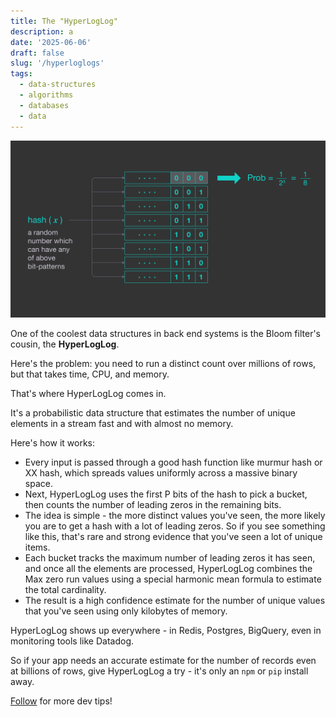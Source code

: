 ```yaml
---
title: The "HyperLogLog"
description: a
date: '2025-06-06'
draft: false
slug: '/hyperloglogs'
tags:
  - data-structures
  - algorithms
  - databases
  - data
---
```


![hash](./hash.webp)

One of the coolest data structures in back end systems is the Bloom filter's
cousin, the **HyperLogLog**.

Here's the problem: you need to run a distinct count over millions of rows, but that takes time,
CPU, and memory.

That's where HyperLogLog comes in.

It's a probabilistic data structure that estimates the number of unique elements in a stream fast and with almost no memory.

Here's how it works:

- Every input is passed through a good hash function like murmur hash or XX hash, which spreads values uniformly across a massive binary space.
- Next, HyperLogLog uses the first P bits of the hash to pick a bucket, then counts the number of leading zeros in the remaining bits.
- The idea is simple - the more distinct values you've seen, the more likely you are to get a hash with a lot of leading zeros. So if you see something like this, that's rare and strong evidence that you've seen a lot of unique items.
- Each bucket tracks the maximum number of leading zeros it has seen, and once all the elements are processed, HyperLogLog combines the Max zero run values using a special harmonic mean formula to estimate the total cardinality.
- The result is a high confidence estimate for the number of unique values that you've seen using only kilobytes of memory.

HyperLogLog shows up everywhere - in Redis, Postgres, BigQuery, even in monitoring tools like Datadog.

So if your app needs an accurate estimate for the number of records even at billions of rows, give HyperLogLog a try - it's only an `npm` or `pip` install away.

[Follow](https://www.linkedin.com/in/john-pratt787) for more dev tips!
